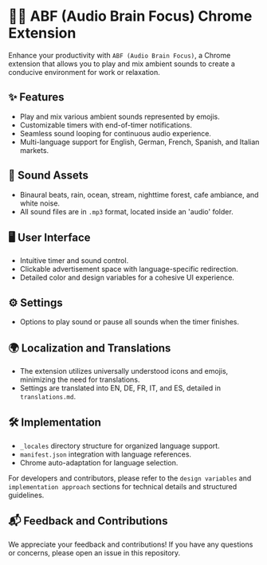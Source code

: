 # 💪🧠 ABF (Audio Brain Focus) Chrome Extension

Enhance your productivity with `ABF (Audio Brain Focus)`, a Chrome extension that allows you to play and mix ambient sounds to create a conducive environment for work or relaxation.

## ✨ Features

- Play and mix various ambient sounds represented by emojis.
- Customizable timers with end-of-timer notifications.
- Seamless sound looping for continuous audio experience.
- Multi-language support for English, German, French, Spanish, and Italian markets.

## 🎵 Sound Assets

- Binaural beats, rain, ocean, stream, nighttime forest, cafe ambiance, and white noise.
- All sound files are in `.mp3` format, located inside an 'audio' folder.

## 🖥️ User Interface

- Intuitive timer and sound control.
- Clickable advertisement space with language-specific redirection.
- Detailed color and design variables for a cohesive UI experience.

## ⚙️ Settings

- Options to play sound or pause all sounds when the timer finishes.

## 🌍 Localization and Translations

- The extension utilizes universally understood icons and emojis, minimizing the need for translations.
- Settings are translated into EN, DE, FR, IT, and ES, detailed in `translations.md`.

## 🛠️ Implementation

- `_locales` directory structure for organized language support.
- `manifest.json` integration with language references.
- Chrome auto-adaptation for language selection.

For developers and contributors, please refer to the `design variables` and `implementation approach` sections for technical details and structured guidelines.

## 📬 Feedback and Contributions

We appreciate your feedback and contributions! If you have any questions or concerns, please open an issue in this repository.
